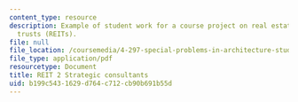 ```yaml
---
content_type: resource
description: Example of student work for a course project on real estate investment
  trusts (REITs).
file: null
file_location: /coursemedia/4-297-special-problems-in-architecture-studies-fall-2000/b199c5431629d764c712cb90b691b55d_AyanSen.pdf
file_type: application/pdf
resourcetype: Document
title: REIT 2 Strategic consultants
uid: b199c543-1629-d764-c712-cb90b691b55d
---
```

